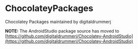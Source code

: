 # ChocolateyPackages

Chocolatey Packages maintained by digitaldrummerj

**NOTE:** The AndroidStudio package source has moved to [https://github.com/digitaldrummerj/Chocolatey-AndroidStudio](https://github.com/digitaldrummerj/Chocolatey-AndroidStudio)

